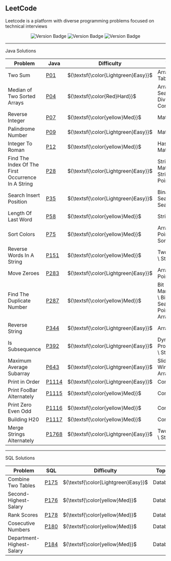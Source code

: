 ## LeetCode

Leetcode is a platform with diverse programming problems focused on technical interviews

<div align="center">
  <img src="https://img.shields.io/badge/Easy-12/826-gray?style=flat&logo=easy&labelColor=green" alt="Version Badge"/>
  <img src="https://img.shields.io/badge/Med.-11/1726-gray?style=flat&logo=med&labelColor=yellow" alt="Version Badge"/>
  <img src="https://img.shields.io/badge/Hard-1/747-gray?style=flat&logo=hard&labelColor=red" alt="Version Badge"/>
</div>

---
Java Solutions

| Problem | Java | Difficulty | Topics | Beats |
| -- | -- | -- | -- | -- |
| Two Sum | [P01](Java/1-Two-Sum/Problem.java) | ${\textsf{\color{Lightgreen}Easy}}$ | Array Hash \ Table | 98.63% |
| Median of Two Sorted Arrays | [P04](Java/4-Median-Of-Two-Sorted-Arrays/Problem.java) | ${\textsf{\color{Red}Hard}}$ | ArrayBinary \ Search \ Divide and Conquer | 31.53% |
| Reverse Integer | [P07](Java/7-Reverse-Integer/Problem.java) | ${\textsf{\color{yellow}Med}}$ | Math | 86.78% | 
| Palindrome Number | [P09](Java/9-Palindrome-Number/Problem.java) | ${\textsf{\color{Lightgreen}Easy}}$ | Math | 100.00% |
| Integer To Roman | [P12](Java/12-Integer-To-Roman/Problem.java) | ${\textsf{\color{yellow}Med}}$ | Hash Table \ Math \ String | 98.33% |
| Find The Index Of The First Occurrence In A String | [P28](Java/28-Find-The-Index-Of-The-First-Occurrence-In-A-String/Problem.java) | ${\textsf{\color{Lightgreen}Easy}}$ | String Matching \ String \ Two Pointers | 100.00% |  
| Search Insert Position | [P35](Java/35-Search-Insert-Position/Problem.java) | ${\textsf{\color{Lightgreen}Easy}}$ | Binary Search \ Search | 100.00% |
| Length Of Last Word | [P58](Java/58-Length-Of-Last-Word/Problem.java) | ${\textsf{\color{yellow}Med}}$ | String | 100.00% |
| Sort Colors | [P75](Java/75-Sort-Colors/Problem.java) | ${\textsf{\color{yellow}Med}}$ | Array \ Two Pointers \ Sorting | 100.00% |
| Reverse Words In A String | [P151](Java/151-Reverse-Words-in-a-String/Problem.java) | ${\textsf{\color{yellow}Med}}$ | Two Pointers \ String | 20.66% | 
| Move Zeroes | [P283](Java/283-Move-Zeroes/Problem.java) | ${\textsf{\color{Lightgreen}Easy}}$ | Array \ Two Pointers | 83.78%
| Find The Duplicate Number | [P287](Java/287-Find-The-Duplicate-Number/Problem.java) | ${\textsf{\color{yellow}Med}}$ | Bit Manipulation \ Binary Search \ Two Pointers \ Array | 6.00% |
| Reverse String | [P344](Java/344-Reverse-String/Problem.java) | ${\textsf{\color{Lightgreen}Easy}}$ | Array | 90.09% |
| Is Subsequence | [P392](Java/392-Is-Subsequence/Problem.java) | ${\textsf{\color{Lightgreen}Easy}}$ | Dynamic Programming \ String | 93.17% |
| Maximum Average Subarray | [P643](Java/643-Maximum-Average-Subarray-I/Problem.java) | ${\textsf{\color{Lightgreen}Easy}}$ | Sliding Window \ Array | 41.99% |
| Print in Order | [P1114](Java/1114-Print-In-Order/Problem.java) | ${\textsf{\color{Lightgreen}Easy}}$ | Concurrency |
| Print FooBar Alternately | [P1115](Java/1115-Print-FooBar-Alternately/Problem.java) | ${\textsf{\color{yellow}Med}}$ | Concurrency |
| Print Zero Even Odd | [P1116](Java/1116-Print-Zero-Even-Odd/Problem.java) | ${\textsf{\color{yellow}Med}}$ | Concurrency | 99.88% |
| Building H20 | [P1117](Java/1117-Building-H2O/Problem.java) | ${\textsf{\color{yellow}Med}}$ | Concurrency | 99.57% |
| Merge Strings Alternately | [P1768](Java/1768-Merge-Strings-Alternately/Problem.java) | ${\textsf{\color{Lightgreen}Easy}}$ | Two Pointers \ String | 84.50% |

---

SQL Solutions

| Problem | SQL | Difficulty | Topics | Beats |
| -- | -- | -- | -- | -- |
| Combine Two Tables | [P175](Sql/175-Combine-Two-Tables/problem.sql) | ${\textsf{\color{Lightgreen}Easy}}$ | Database | 96.69% |
| Second-Highest-Salary | [P176](Sql/176-Second-Highest-Salary/problem.sql) | ${\textsf{\color{yellow}Med}}$| Database | 98.31% |
| Rank Scores | [P178](Sql/178-Rank-Scores/problem.sql) | ${\textsf{\color{yellow}Med}}$ | Database | 84.54% |
| Cosecutive Numbers | [P180](Sql/180-Cosecutive-Numbers/problem.sql) | ${\textsf{\color{yellow}Med}}$ | Database | 17.50% |
| Department-Highest-Salary | [P184](Sql/184-Department-Highest-Salary/problem.sql) | ${\textsf{\color{yellow}Med}}$| Database | 89.98% |
